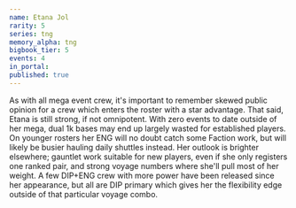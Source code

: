 ```yaml
---
name: Etana Jol
rarity: 5
series: tng
memory_alpha: tng
bigbook_tier: 5
events: 4
in_portal:
published: true
---
```


As with all mega event crew, it's important to remember skewed public opinion for a crew which enters the roster with a star advantage. That said, Etana is still strong, if not omnipotent. With zero events to date outside of her mega, dual 1k bases may end up largely wasted for established players. On younger rosters her ENG will no doubt catch some Faction work, but will likely be busier hauling daily shuttles instead. Her outlook is brighter elsewhere; gauntlet work suitable for new players, even if she only registers one ranked pair, and strong voyage numbers where she'll pull most of her weight. A few DIP+ENG crew with more power have been released since her appearance, but all are DIP primary which gives her the flexibility edge outside of that particular voyage combo.
